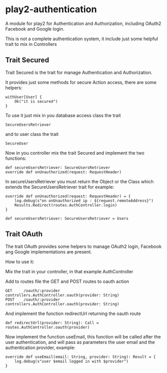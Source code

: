 play2-authentication
====================

A module for play2 for Authentication and Authorization,
including OAuth2 Facebook and Google login.

This is not a complete authentication system,
it include just some helpful trait to mix in Controllers

Trait Secured
--------------

Trait Secured is the trait for manage Authentication and Authorization.

It provides just some methods for secure Action access,
there are some helpers:

    withUser[User] {
        Ok("it is secured")
    }

To use it just mix in you database access class the trait

    SecureUsersRetriever

and to user class the trait

    SecureUser

Now in you controller mix the trait Secured and implement the two functions:

    def secureUsersRetriever: SecureUsersRetriever
    override def onUnauthorized(request: RequestHeader)

In secureUsersRetriever you must return the Object or the Class which extends the SecureUsersRetriever trait
for example:

    override def onUnauthorized(request: RequestHeader) = {
        log.debug(s"on onUnauthorized ip : ${request.remoteAddress}")
        Results.Redirect(routes.AuthController.login)
    }

    def secureUsersRetriever: SecureUsersRetriever = Users


Trait OAuth
-----------

The trait OAuth provides some helpers to manage OAuth2 login,
Facebook ang Google implementations are present.

How to use it:

Mix the trait in your controller, in that example  AuthController

Add to routes file the GET and POST routes to oauth action

    GET     /oauth/:provider            controllers.AuthController.oauth(provider: String)
    POST    /oauth/:provider            controllers.AuthController.oauth(provider: String)

And implement the function redirectUrl returning the oauth route

    def redirectUrl(provider: String): Call = routes.AuthController.oauth(provider)

Now implement the function useEmail, this function will be called after the user authentication,
and will pass as parameters the user email and the authentication provider, example:

    override def useEmail(email: String, provider: String): Result = {
        log.debug(s"user $email logged in with $provider")
    }






